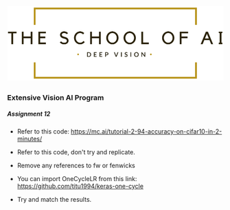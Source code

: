 # ![LOGO](images/LOGO.png)



### 					                    									Extensive Vision AI Program

##### Assignment 12

- Refer to this code: <https://mc.ai/tutorial-2-94-accuracy-on-cifar10-in-2-minutes/>

- Refer to this code, don't try and replicate. 

- Remove any references to fw or fenwicks

- You can import OneCycleLR from this link: <https://github.com/titu1994/keras-one-cycle>

- Try and match the results.

  

